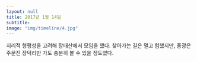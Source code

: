```yaml
---
layout: null
title: 2017년 1월 14일
subtitle:
image: "img/timeline/4.jpg"
---
```

지리적 형평성을 고려해 장태산에서 모임을 했다. 찾아가는 길은 멀고 험했지만, 풍광은 주문진 장덕리만 가도 충분히 볼 수 있을 정도였다.
